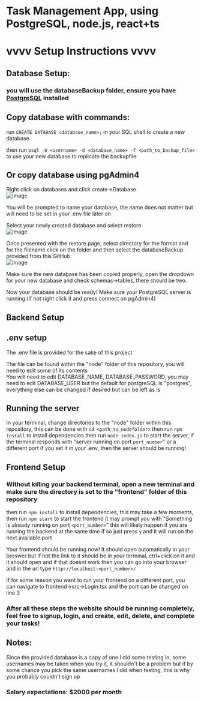 
# Task Management App, using PostgreSQL, node.js, react+ts



# vvvv Setup Instructions vvvv

## Database Setup: 
### you will use the databaseBackup folder, ensure you have [PostgreSQL]([url](https://www.postgresql.org/download/)) installed 


## Copy database with commands: 

 run  ```CREATE DATABASE <database_name>;```  in your SQL shell to create a new database

 then run  ```psql -U <username> -d <database_name> -f <path_to_backup_file>``` to use your new database to replicate the backupfile

 ## Or copy database using pgAdmin4

 Right click on databases and click create->Database              
 ![image](https://github.com/user-attachments/assets/7e0a4d57-865c-41dc-88f7-dfcc33e37f43)
 
 You will be prompted to name your database, the name does not matter but will need to be set in your .env file later on            


Select your newly created database and select restore          
![image](https://github.com/user-attachments/assets/002b1129-d709-43ea-be19-5199ec69424e)


Once presented with the restore page, select directory for the format and for the filename click on the folder and then select the databaseBackup provided from this GitHub                  
![image](https://github.com/user-attachments/assets/c7311b92-1951-411a-8612-8e967ead8476)


Make sure the new database has been copied properly, open the dropdown for your new database and check schemas->tables, there should be two.

Now your database should be ready! Make sure your PostgreSQL server is running (if not right click it and press connect on pgAdmin4)



## Backend Setup

## .env setup

The .env file is provided for the sake of this project

The file can be found within the "node" folder of this repository, you will need to edit some of its contents                           
You will need to edit DATABASE_NAME, DATABASE_PASSWORD, you may need to edit DATABASE_USER but the default for postgreSQL is "postgres", everything else can be changed if desired but can be left as is


## Running the server
In your terminal, change directories to the "node" folder within this repository, this can be done with ```cd <path_to_nodefolder>```
then run ```npm install``` to install dependencies then run ```node index.js``` to start the server,
if the terminal responds with "server running on port ```port_number```" or a different port if you set it in your .env, then the server should be running!




## Frontend Setup

### Without killing your backend terminal, open a new terminal and make sure the directory is set to the "frontend" folder of this repository

then run ```npm install``` to  install dependencies, this may take a few moments, then run ```npm start``` to start the frontend
it may prompt you with "Something is already running on port ```<port_number>```" this will likely happen if you are running the backend at the same time
if so just press ```y``` and it will run on the next available port

Your frontend should be running now! It should open automatically in your broswer but if not the link to it should be in your terminal, ctrl+click on it and it should open
and if that doesnt work then you can go into your browser and in the url type ```http://localhost:<port_number>/```

If for some reason you want to run your frontend on a different port, you can navigate to frontend->src->Login.tsx and the port can be changed on line 3


### After all these steps the website should be running completely, feel free to signup, login, and create, edit, delete, and complete your tasks!



## Notes:

Since the provided database is a copy of one I did some testing in, some usernames may be taken when you try it, it shouldn't be a problem but if by some chance you pick the same usernames I did when testing, this is why you probably couldn't sign up

### Salary expectations: $2000 per month
